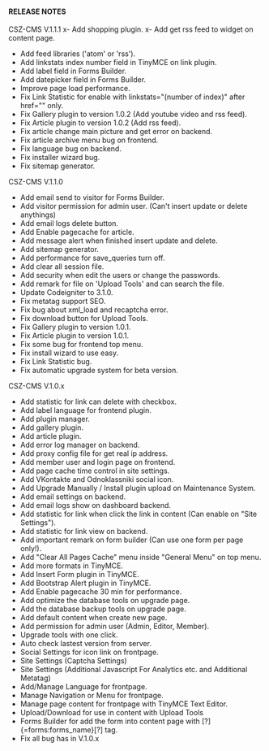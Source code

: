 #### RELEASE NOTES
CSZ-CMS V.1.1.1
x- Add shopping plugin.
x- Add get rss feed to widget on content page.
- Add feed libraries ('atom' or 'rss').
- Add linkstats index number field in TinyMCE on link plugin.
- Add label field in Forms Builder.
- Add datepicker field in Forms Builder.
- Improve page load performance.
- Fix Link Statistic for enable with linkstats="(number of index)" after href="" only.
- Fix Gallery plugin to version 1.0.2 (Add youtube video and rss feed).
- Fix Article plugin to version 1.0.2 (Add rss feed).
- Fix article change main picture and get error on backend.
- Fix article archive menu bug on frontend.
- Fix language bug on backend.
- Fix installer wizard bug.
- Fix sitemap generator.

CSZ-CMS V.1.1.0
- Add email send to visitor for Forms Builder.
- Add visitor permission for admin user. (Can't insert update or delete anythings)
- Add email logs delete button.
- Add Enable pagecache for article.
- Add message alert when finished insert update and delete.
- Add sitemap generator.
- Add performance for save_queries turn off.
- Add clear all session file.
- Add security when edit the users or change the passwords.
- Add remark for file on 'Upload Tools' and can search the file.
- Update Codeigniter to 3.1.0.
- Fix metatag support SEO.
- Fix bug about xml_load and recaptcha error.
- Fix download button for Upload Tools.
- Fix Gallery plugin to version 1.0.1.
- Fix Article plugin to version 1.0.1.
- Fix some bug for frontend top menu.
- Fix install wizard to use easy.
- Fix Link Statistic bug.
- Fix automatic upgrade system for beta version.

CSZ-CMS V.1.0.x
- Add statistic for link can delete with checkbox.
- Add label language for frontend plugin.
- Add plugin manager.
- Add gallery plugin.
- Add article plugin.
- Add error log manager on backend.
- Add proxy config file for get real ip address.
- Add member user and login page on frontend.
- Add page cache time control in site settings.
- Add VKontakte and Odnoklassniki social icon.
- Add Upgrade Manually / Install plugin upload on Maintenance System.
- Add email settings on backend.
- Add email logs show on dashboard backend.
- Add statistic for link when click the link in content (Can enable on "Site Settings").
- Add statistic for link view on backend.
- Add important remark on form builder (Can use one form per page only!).
- Add "Clear All Pages Cache" menu inside "General Menu" on top menu.
- Add more formats in TinyMCE.
- Add Insert Form plugin in TinyMCE.
- Add Bootstrap Alert plugin in TinyMCE.
- Add Enable pagecache 30 min for performance.
- Add optimize the database tools on upgrade page.
- Add the database backup tools on upgrade page.
- Add default content when create new page.
- Add permission for admin user (Admin, Editor, Member).
- Upgrade tools with one click.
- Auto check lastest version from server.
- Social Settings for icon link on frontpage.
- Site Settings (Captcha Settings)
- Site Settings (Additional Javascript For Analytics etc. and Additional Metatag)
- Add/Manage Language for frontpage.
- Manage Navigation or Menu for frontpage.
- Manage page content for frontpage with TinyMCE Text Editor.
- Upload/Download for use in content with Upload Tools
- Forms Builder for add the form into content page with [?]{=forms:forms_name}[?] tag.
- Fix all bug has in V.1.0.x